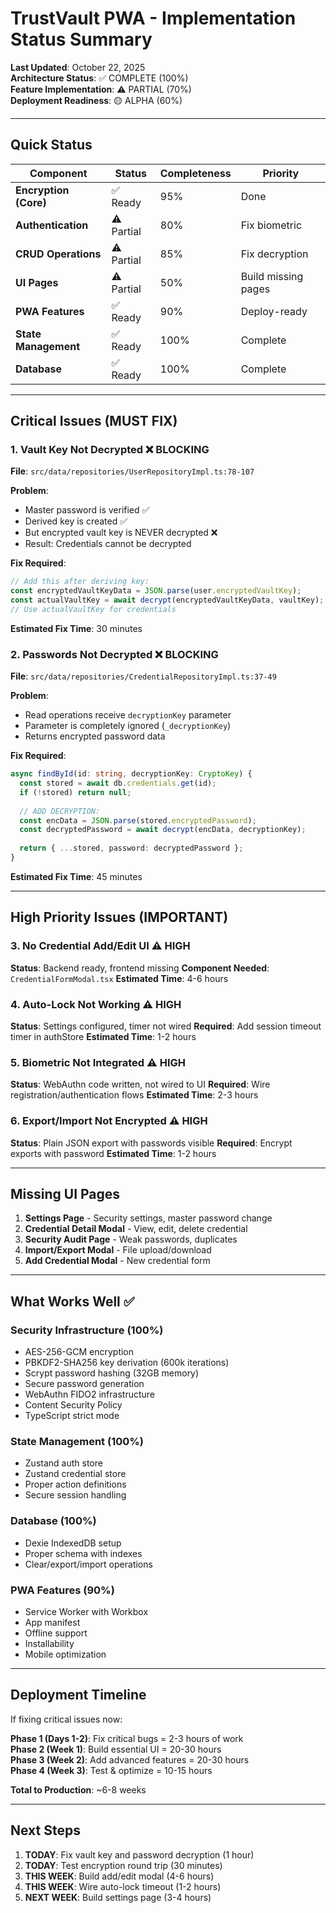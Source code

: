 # TrustVault PWA - Implementation Status Summary

**Last Updated**: October 22, 2025  
**Architecture Status**: ✅ COMPLETE (100%)  
**Feature Implementation**: ⚠️ PARTIAL (70%)  
**Deployment Readiness**: 🟡 ALPHA (60%)

---

## Quick Status

| Component | Status | Completeness | Priority |
|-----------|--------|--------------|----------|
| **Encryption (Core)** | ✅ Ready | 95% | Done |
| **Authentication** | ⚠️ Partial | 80% | Fix biometric |
| **CRUD Operations** | ⚠️ Partial | 85% | Fix decryption |
| **UI Pages** | ⚠️ Partial | 50% | Build missing pages |
| **PWA Features** | ✅ Ready | 90% | Deploy-ready |
| **State Management** | ✅ Ready | 100% | Complete |
| **Database** | ✅ Ready | 100% | Complete |

---

## Critical Issues (MUST FIX)

### 1. Vault Key Not Decrypted ❌ BLOCKING
**File**: `src/data/repositories/UserRepositoryImpl.ts:78-107`

**Problem**: 
- Master password is verified ✅
- Derived key is created ✅  
- But encrypted vault key is NEVER decrypted ❌
- Result: Credentials cannot be decrypted

**Fix Required**:
```typescript
// Add this after deriving key:
const encryptedVaultKeyData = JSON.parse(user.encryptedVaultKey);
const actualVaultKey = await decrypt(encryptedVaultKeyData, vaultKey);
// Use actualVaultKey for credentials
```

**Estimated Fix Time**: 30 minutes

### 2. Passwords Not Decrypted ❌ BLOCKING
**File**: `src/data/repositories/CredentialRepositoryImpl.ts:37-49`

**Problem**:
- Read operations receive `decryptionKey` parameter
- Parameter is completely ignored (`_decryptionKey`)
- Returns encrypted password data

**Fix Required**:
```typescript
async findById(id: string, decryptionKey: CryptoKey) {
  const stored = await db.credentials.get(id);
  if (!stored) return null;
  
  // ADD DECRYPTION:
  const encData = JSON.parse(stored.encryptedPassword);
  const decryptedPassword = await decrypt(encData, decryptionKey);
  
  return { ...stored, password: decryptedPassword };
}
```

**Estimated Fix Time**: 45 minutes

---

## High Priority Issues (IMPORTANT)

### 3. No Credential Add/Edit UI ⚠️ HIGH
**Status**: Backend ready, frontend missing
**Component Needed**: `CredentialFormModal.tsx`
**Estimated Time**: 4-6 hours

### 4. Auto-Lock Not Working ⚠️ HIGH
**Status**: Settings configured, timer not wired
**Required**: Add session timeout timer in authStore
**Estimated Time**: 1-2 hours

### 5. Biometric Not Integrated ⚠️ HIGH
**Status**: WebAuthn code written, not wired to UI
**Required**: Wire registration/authentication flows
**Estimated Time**: 2-3 hours

### 6. Export/Import Not Encrypted ⚠️ HIGH
**Status**: Plain JSON export with passwords visible
**Required**: Encrypt exports with password
**Estimated Time**: 1-2 hours

---

## Missing UI Pages

1. **Settings Page** - Security settings, master password change
2. **Credential Detail Modal** - View, edit, delete credential
3. **Security Audit Page** - Weak passwords, duplicates
4. **Import/Export Modal** - File upload/download
5. **Add Credential Modal** - New credential form

---

## What Works Well ✅

### Security Infrastructure (100%)
- AES-256-GCM encryption
- PBKDF2-SHA256 key derivation (600k iterations)
- Scrypt password hashing (32GB memory)
- Secure password generation
- WebAuthn FIDO2 infrastructure
- Content Security Policy
- TypeScript strict mode

### State Management (100%)
- Zustand auth store
- Zustand credential store
- Proper action definitions
- Secure session handling

### Database (100%)
- Dexie IndexedDB setup
- Proper schema with indexes
- Clear/export/import operations

### PWA Features (90%)
- Service Worker with Workbox
- App manifest
- Offline support
- Installability
- Mobile optimization

---

## Deployment Timeline

If fixing critical issues now:

**Phase 1 (Days 1-2)**: Fix critical bugs = 2-3 hours of work  
**Phase 2 (Week 1)**: Build essential UI = 20-30 hours  
**Phase 3 (Week 2)**: Add advanced features = 20-30 hours  
**Phase 4 (Week 3)**: Test & optimize = 10-15 hours  

**Total to Production**: ~6-8 weeks

---

## Next Steps

1. **TODAY**: Fix vault key and password decryption (1 hour)
2. **TODAY**: Test encryption round trip (30 minutes)
3. **THIS WEEK**: Build add/edit modal (4-6 hours)
4. **THIS WEEK**: Wire auto-lock timeout (1-2 hours)
5. **NEXT WEEK**: Build settings page (3-4 hours)

